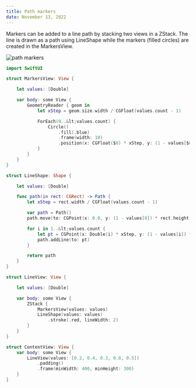 ```yaml
---
title: Path markers
date: November 13, 2022
---
```


Markers can be added to a line path by stacking two views in a ZStack. The line is drawn as a path using LineShape while the markers (filled circles) are created in the MarkersView.

<p><img src="../images/path-markers.png" style="max-width:400px;" alt="path markers"></p>

```swift
import SwiftUI

struct MarkersView: View {

    let values: [Double]

    var body: some View {
        GeometryReader { geom in
            let xStep = geom.size.width / CGFloat(values.count - 1)

            ForEach(0..&lt;values.count) {
                Circle()
                    .fill(.blue)
                    .frame(width: 10)
                    .position(x: CGFloat($0) * xStep, y: (1 - values[$0]) * geom.size.height)
            }
        }
    }
}

struct LineShape: Shape {

    let values: [Double]

    func path(in rect: CGRect) -> Path {
        let xStep = rect.width / CGFloat(values.count - 1)

        var path = Path()
        path.move(to: CGPoint(x: 0.0, y: (1 - values[0]) * rect.height))

        for i in 1..&lt;values.count {
            let pt = CGPoint(x: Double(i) * xStep, y: (1 - values[i]) * rect.height)
            path.addLine(to: pt)
        }

        return path
    }
}

struct LineView: View {

    let values: [Double]

    var body: some View {
        ZStack {
            MarkersView(values: values)
            LineShape(values: values)
                .stroke(.red, lineWidth: 2)
        }
    }
}

struct ContentView: View {
    var body: some View {
        LineView(values: [0.2, 0.4, 0.3, 0.8, 0.5])
            .padding()
            .frame(minWidth: 400, minHeight: 300)
    }
}
```
